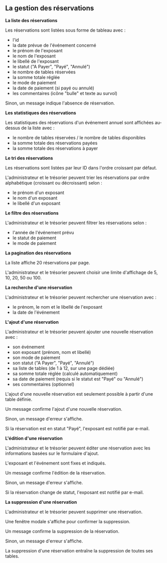 ## La gestion des réservations

**La liste des réservations**

Les réservations sont listées sous forme de tableau avec :

- l'id
- la date prévue de l'événement concerné
- le prénom de l'exposant
- le nom de l'exposant
- le libellé de l'exposant
- le statut ("A Payer", "Payé", "Annulé")
- le nombre de tables réservées
- la somme totale réglée
- le mode de paiement
- la date de paiement (si payé ou annulé)
- les commentaires (icône "bulle" et texte au survol)

Sinon, un message indique l'absence de réservation.

**Les statistiques des réservations**

Les statistiques des réservations d'un événement annuel sont affichées au-dessus de la liste avec :

- le nombre de tables réservées / le nombre de tables disponibles
- la somme totale des réservations payées
- la somme totale des réservations à payer

**Le tri des réservations**

Les réservations sont listées par leur ID dans l'ordre croissant par défaut.

L'administrateur et le trésorier peuvent trier les réservations par ordre alphabétique (croissant ou décroissant) selon :

- le prénom d'un exposant
- le nom d'un exposant
- le libellé d'un exposant

**Le filtre des réservations**

L'administrateur et le trésorier peuvent filtrer les réservations selon :

- l'année de l'événement prévu
- le statut de paiement
- le mode de paiement

**La pagination des réservations**

La liste affiche 20 réservations par page.

L'administrateur et le trésorier peuvent choisir une limite d'affichage de 5, 10, 20, 50 ou 100.

**La recherche d'une réservation**

L'administrateur et le trésorier peuvent rechercher une réservation avec :

- le prénom, le nom et le libellé de l'exposant
- la date de l'événement

**L'ajout d'une réservation**

L'administrateur et le trésorier peuvent ajouter une nouvelle réservation avec :

- son événement
- son exposant (prénom, nom et libellé)
- son mode de paiement
- son statut ("A Payer", "Payé", "Annulé")
- sa liste de tables (de 1 à 12, sur une page dédiée)
- sa somme totale réglée (calculé automatiquement)
- sa date de paiement (requis si le statut est "Payé" ou "Annulé")
- ses commentaires (optionnel)

L'ajout d'une nouvelle réservation est seulement possible à partir d'une table définie.

Un message confirme l'ajout d'une nouvelle réservation.

Sinon, un message d'erreur s'affiche.

Si la réservation est en statut "Payé", l'exposant est notifié par e-mail.

**L'édition d'une réservation**

L'administrateur et le trésorier peuvent éditer une réservation avec les informations basées sur le formulaire d'ajout.

L'exposant et l'événement sont fixes et indiqués.

Un message confirme l'édition de la réservation.

Sinon, un message d'erreur s'affiche.

Si la réservation change de statut, l'exposant est notifié par e-mail.

**La suppression d'une réservation**

L'administrateur et le trésorier peuvent supprimer une réservation.

Une fenêtre modale s'affiche pour confirmer la suppression.

Un message confirme la suppression de la réservation.

Sinon, un message d'erreur s'affiche.

La suppression d'une réservation entraîne la suppression de toutes ses tables.